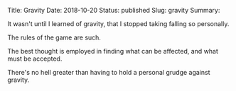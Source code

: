Title: Gravity
Date: 2018-10-20
Status: published
Slug: gravity
Summary: 

<div class="post-poem">
It wasn't until 
I learned of gravity,
that I stopped taking
falling 
so personally.

The rules 
of the game
are such.

The best thought
is employed 
in finding 
what can be affected,
and
what must be accepted.

There's no hell
greater than 
having to hold
a personal grudge
against gravity.
</div>
